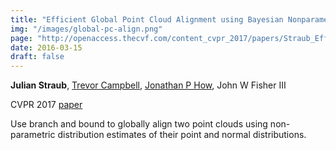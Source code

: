 ```yaml
---
title: "Efficient Global Point Cloud Alignment using Bayesian Nonparametric Mixtures"
img: "/images/global-pc-align.png"
page: "http://openaccess.thecvf.com/content_cvpr_2017/papers/Straub_Efficient_Global_Point_CVPR_2017_paper.pdf"
date: 2016-03-15
draft: false
---
```

**Julian Straub**, 
[Trevor Campbell](https://trevorcampbell.me), 
[Jonathan P How](https://aeroastro.mit.edu/people/jonathan-p-how), 
John W Fisher III

CVPR 2017
[paper](http://openaccess.thecvf.com/content_cvpr_2017/papers/Straub_Efficient_Global_Point_CVPR_2017_paper.pdf)

Use branch and bound to globally align two point clouds using non-parametric distribution estimates of their point and normal distributions.
